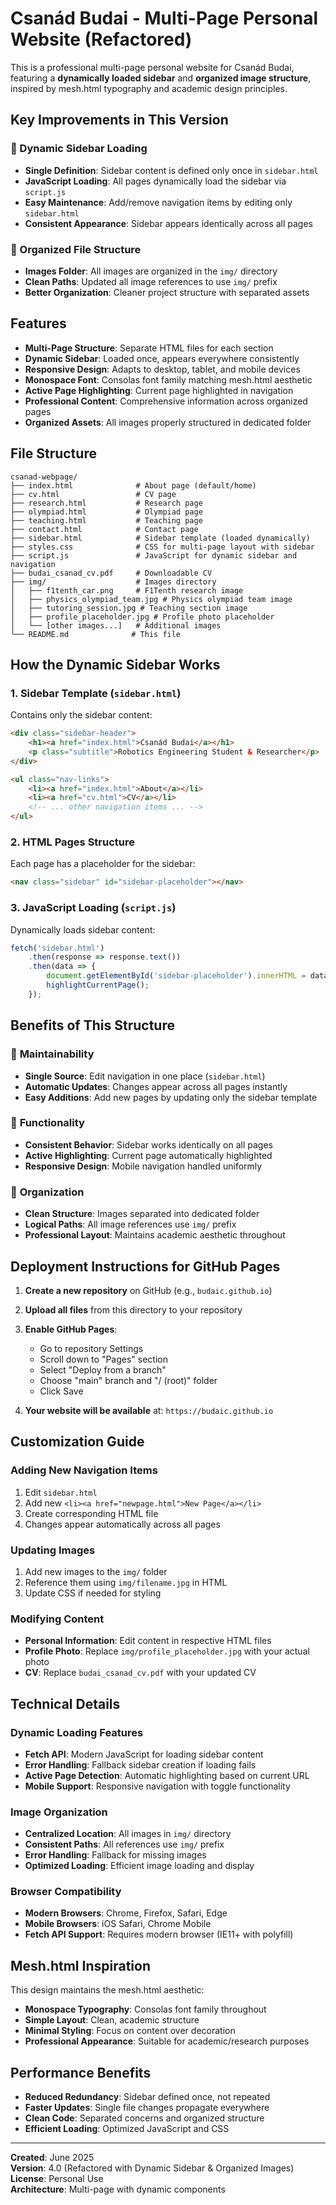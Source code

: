 # Csanád Budai - Multi-Page Personal Website (Refactored)

This is a professional multi-page personal website for Csanád Budai, featuring a **dynamically loaded sidebar** and **organized image structure**, inspired by mesh.html typography and academic design principles.

## Key Improvements in This Version

### 🔧 Dynamic Sidebar Loading
- **Single Definition**: Sidebar content is defined only once in `sidebar.html`
- **JavaScript Loading**: All pages dynamically load the sidebar via `script.js`
- **Easy Maintenance**: Add/remove navigation items by editing only `sidebar.html`
- **Consistent Appearance**: Sidebar appears identically across all pages

### 📁 Organized File Structure
- **Images Folder**: All images are organized in the `img/` directory
- **Clean Paths**: Updated all image references to use `img/` prefix
- **Better Organization**: Cleaner project structure with separated assets

## Features

- **Multi-Page Structure**: Separate HTML files for each section
- **Dynamic Sidebar**: Loaded once, appears everywhere consistently
- **Responsive Design**: Adapts to desktop, tablet, and mobile devices
- **Monospace Font**: Consolas font family matching mesh.html aesthetic
- **Active Page Highlighting**: Current page highlighted in navigation
- **Professional Content**: Comprehensive information across organized pages
- **Organized Assets**: All images properly structured in dedicated folder

## File Structure

```
csanad-webpage/
├── index.html              # About page (default/home)
├── cv.html                 # CV page
├── research.html           # Research page
├── olympiad.html           # Olympiad page
├── teaching.html           # Teaching page
├── contact.html            # Contact page
├── sidebar.html            # Sidebar template (loaded dynamically)
├── styles.css              # CSS for multi-page layout with sidebar
├── script.js               # JavaScript for dynamic sidebar and navigation
├── budai_csanad_cv.pdf     # Downloadable CV
├── img/                    # Images directory
│   ├── f1tenth_car.png     # F1Tenth research image
│   ├── physics_olympiad_team.jpg # Physics olympiad team image
│   ├── tutoring_session.jpg # Teaching section image
│   ├── profile_placeholder.jpg # Profile photo placeholder
│   └── [other images...]   # Additional images
└── README.md              # This file
```

## How the Dynamic Sidebar Works

### 1. Sidebar Template (`sidebar.html`)
Contains only the sidebar content:
```html
<div class="sidebar-header">
    <h1><a href="index.html">Csanád Budai</a></h1>
    <p class="subtitle">Robotics Engineering Student & Researcher</p>
</div>

<ul class="nav-links">
    <li><a href="index.html">About</a></li>
    <li><a href="cv.html">CV</a></li>
    <!-- ... other navigation items ... -->
</ul>
```

### 2. HTML Pages Structure
Each page has a placeholder for the sidebar:
```html
<nav class="sidebar" id="sidebar-placeholder"></nav>
```

### 3. JavaScript Loading (`script.js`)
Dynamically loads sidebar content:
```javascript
fetch('sidebar.html')
    .then(response => response.text())
    .then(data => {
        document.getElementById('sidebar-placeholder').innerHTML = data;
        highlightCurrentPage();
    });
```

## Benefits of This Structure

### 🔧 **Maintainability**
- **Single Source**: Edit navigation in one place (`sidebar.html`)
- **Automatic Updates**: Changes appear across all pages instantly
- **Easy Additions**: Add new pages by updating only the sidebar template

### 📱 **Functionality**
- **Consistent Behavior**: Sidebar works identically on all pages
- **Active Highlighting**: Current page automatically highlighted
- **Responsive Design**: Mobile navigation handled uniformly

### 🎨 **Organization**
- **Clean Structure**: Images separated into dedicated folder
- **Logical Paths**: All image references use `img/` prefix
- **Professional Layout**: Maintains academic aesthetic throughout

## Deployment Instructions for GitHub Pages

1. **Create a new repository** on GitHub (e.g., `budaic.github.io`)

2. **Upload all files** from this directory to your repository

3. **Enable GitHub Pages**:
   - Go to repository Settings
   - Scroll down to "Pages" section
   - Select "Deploy from a branch"
   - Choose "main" branch and "/ (root)" folder
   - Click Save

4. **Your website will be available** at: `https://budaic.github.io`

## Customization Guide

### Adding New Navigation Items
1. Edit `sidebar.html`
2. Add new `<li><a href="newpage.html">New Page</a></li>`
3. Create corresponding HTML file
4. Changes appear automatically across all pages

### Updating Images
1. Add new images to the `img/` folder
2. Reference them using `img/filename.jpg` in HTML
3. Update CSS if needed for styling

### Modifying Content
- **Personal Information**: Edit content in respective HTML files
- **Profile Photo**: Replace `img/profile_placeholder.jpg` with your actual photo
- **CV**: Replace `budai_csanad_cv.pdf` with your updated CV

## Technical Details

### Dynamic Loading Features
- **Fetch API**: Modern JavaScript for loading sidebar content
- **Error Handling**: Fallback sidebar creation if loading fails
- **Active Page Detection**: Automatic highlighting based on current URL
- **Mobile Support**: Responsive navigation with toggle functionality

### Image Organization
- **Centralized Location**: All images in `img/` directory
- **Consistent Paths**: All references use `img/` prefix
- **Error Handling**: Fallback for missing images
- **Optimized Loading**: Efficient image loading and display

### Browser Compatibility
- **Modern Browsers**: Chrome, Firefox, Safari, Edge
- **Mobile Browsers**: iOS Safari, Chrome Mobile
- **Fetch API Support**: Requires modern browser (IE11+ with polyfill)

## Mesh.html Inspiration

This design maintains the mesh.html aesthetic:
- **Monospace Typography**: Consolas font family throughout
- **Simple Layout**: Clean, academic structure
- **Minimal Styling**: Focus on content over decoration
- **Professional Appearance**: Suitable for academic/research purposes

## Performance Benefits

- **Reduced Redundancy**: Sidebar defined once, not repeated
- **Faster Updates**: Single file changes propagate everywhere
- **Clean Code**: Separated concerns and organized structure
- **Efficient Loading**: Optimized JavaScript and CSS

---

**Created**: June 2025  
**Version**: 4.0 (Refactored with Dynamic Sidebar & Organized Images)  
**License**: Personal Use  
**Architecture**: Multi-page with dynamic components

